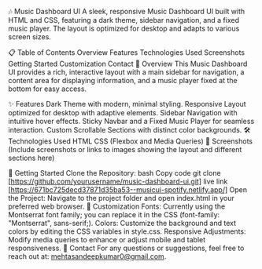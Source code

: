 🎶 Music Dashboard UI
A sleek, responsive Music Dashboard UI built with HTML and CSS, featuring a dark theme, sidebar navigation, and a fixed music player. The layout is optimized for desktop and adapts to various screen sizes.

📋 Table of Contents
Overview
Features
Technologies Used
Screenshots
Getting Started
Customization
Contact
📖 Overview
This Music Dashboard UI provides a rich, interactive layout with a main sidebar for navigation, a content area for displaying information, and a music player fixed at the bottom for easy access.

✨ Features
Dark Theme with modern, minimal styling.
Responsive Layout optimized for desktop with adaptive elements.
Sidebar Navigation with intuitive hover effects.
Sticky Navbar and a Fixed Music Player for seamless interaction.
Custom Scrollable Sections with distinct color backgrounds.
🛠️ Technologies Used
HTML
CSS (Flexbox and Media Queries)
📸 Screenshots
(Include screenshots or links to images showing the layout and different sections here)

🚀 Getting Started
Clone the Repository:
bash
Copy code
git clone [https://github.com/yourusername/music-dashboard-ui.git]
live link [https://671bc725decd37871d35ba53--musicui-spotify.netlify.app/]
Open the Project: Navigate to the project folder and open index.html in your preferred web browser.
🎨 Customization
Fonts: Currently using the Montserrat font family; you can replace it in the CSS (font-family: "Montserrat", sans-serif;).
Colors: Customize the background and text colors by editing the CSS variables in style.css.
Responsive Adjustments: Modify media queries to enhance or adjust mobile and tablet responsiveness.
📧 Contact
For any questions or suggestions, feel free to reach out at: mehtasandeepkumar0@gmail.com.
